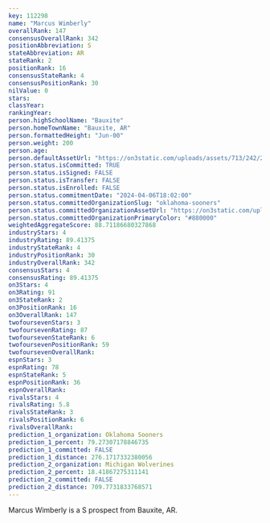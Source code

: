 ```yaml
---
key: 112298
name: "Marcus Wimberly"
overallRank: 147
consensusOverallRank: 342
positionAbbreviation: S
stateAbbreviation: AR
stateRank: 2
positionRank: 16
consensusStateRank: 4
consensusPositionRank: 30
nilValue: 0
stars: 
classYear: 
rankingYear: 
person.highSchoolName: "Bauxite"
person.homeTownName: "Bauxite, AR"
person.formattedHeight: "Jun-00"
person.weight: 200
person.age: 
person.defaultAssetUrl: "https://on3static.com/uploads/assets/713/242/242713.png"
person.status.isCommitted: TRUE
person.status.isSigned: FALSE
person.status.isTransfer: FALSE
person.status.isEnrolled: FALSE
person.status.commitmentDate: "2024-04-06T18:02:00"
person.status.committedOrganizationSlug: "oklahoma-sooners"
person.status.committedOrganizationAssetUrl: "https://on3static.com/uploads/assets/126/208/208126.svg"
person.status.committedOrganizationPrimaryColor: "#880000"
weightedAggregateScore: 88.71186680327868
industryStars: 4
industryRating: 89.41375
industryStateRank: 4
industryPositionRank: 30
industryOverallRank: 342
consensusStars: 4
consensusRating: 89.41375
on3Stars: 4
on3Rating: 91
on3StateRank: 2
on3PositionRank: 16
on3OverallRank: 147
twofoursevenStars: 3
twofoursevenRating: 87
twofoursevenStateRank: 6
twofoursevenPositionRank: 59
twofoursevenOverallRank: 
espnStars: 3
espnRating: 78
espnStateRank: 5
espnPositionRank: 36
espnOverallRank: 
rivalsStars: 4
rivalsRating: 5.8
rivalsStateRank: 3
rivalsPositionRank: 6
rivalsOverallRank: 
prediction_1_organization: Oklahoma Sooners
prediction_1_percent: 79.27307178846735
prediction_1_committed: FALSE
prediction_1_distance: 276.1717332380056
prediction_2_organization: Michigan Wolverines
prediction_2_percent: 18.41867275311141
prediction_2_committed: FALSE
prediction_2_distance: 709.7731833768571
---
```

Marcus Wimberly is a S prospect from Bauxite, AR.